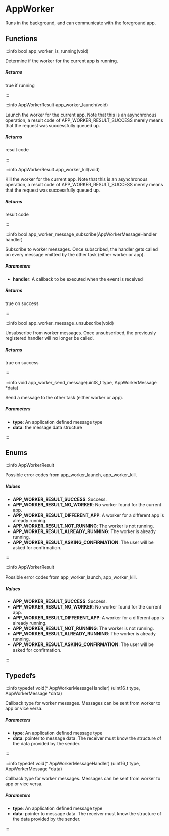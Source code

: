 # AppWorker

Runs in the background, and can communicate with the foreground app.

## Functions

:::info bool app_worker_is_running(void)

Determine if the worker for the current app is running. 

##### Returns

true if running 

:::

:::info AppWorkerResult app_worker_launch(void)

Launch the worker for the current app. Note that this is an asynchronous operation, a result code of APP_WORKER_RESULT_SUCCESS merely means that the request was successfully queued up. 

##### Returns

result code 

:::

:::info AppWorkerResult app_worker_kill(void)

Kill the worker for the current app. Note that this is an asynchronous operation, a result code of APP_WORKER_RESULT_SUCCESS merely means that the request was successfully queued up. 

##### Returns

result code 

:::

:::info bool app_worker_message_subscribe(AppWorkerMessageHandler handler)

Subscribe to worker messages. Once subscribed, the handler gets called on every message emitted by the other task (either worker or app). 

##### Parameters

- **handler**: A callback to be executed when the event is received 

##### Returns

true on success 

:::

:::info bool app_worker_message_unsubscribe(void)

Unsubscribe from worker messages. Once unsubscribed, the previously registered handler will no longer be called. 

##### Returns

true on success 

:::

:::info void app_worker_send_message(uint8_t type, AppWorkerMessage *data)

Send a message to the other task (either worker or app). 

##### Parameters

- **type**: An application defined message type 
- **data**: the message data structure 

:::


## Enums

:::info AppWorkerResult

Possible error codes from app_worker_launch, app_worker_kill. 

##### Values

- **APP_WORKER_RESULT_SUCCESS**: Success. 
- **APP_WORKER_RESULT_NO_WORKER**: No worker found for the current app. 
- **APP_WORKER_RESULT_DIFFERENT_APP**: A worker for a different app is already running. 
- **APP_WORKER_RESULT_NOT_RUNNING**: The worker is not running. 
- **APP_WORKER_RESULT_ALREADY_RUNNING**: The worker is already running. 
- **APP_WORKER_RESULT_ASKING_CONFIRMATION**: The user will be asked for confirmation. 

:::

:::info AppWorkerResult

Possible error codes from app_worker_launch, app_worker_kill. 

##### Values

- **APP_WORKER_RESULT_SUCCESS**: Success. 
- **APP_WORKER_RESULT_NO_WORKER**: No worker found for the current app. 
- **APP_WORKER_RESULT_DIFFERENT_APP**: A worker for a different app is already running. 
- **APP_WORKER_RESULT_NOT_RUNNING**: The worker is not running. 
- **APP_WORKER_RESULT_ALREADY_RUNNING**: The worker is already running. 
- **APP_WORKER_RESULT_ASKING_CONFIRMATION**: The user will be asked for confirmation. 

:::

## Typedefs

:::info typedef void(* AppWorkerMessageHandler) (uint16_t type, AppWorkerMessage *data)

Callback type for worker messages. Messages can be sent from worker to app or vice versa. 

##### Parameters

- **type**: An application defined message type 
- **data**: pointer to message data. The receiver must know the structure of the data provided by the sender. 

:::

:::info typedef void(* AppWorkerMessageHandler) (uint16_t type, AppWorkerMessage *data)

Callback type for worker messages. Messages can be sent from worker to app or vice versa. 

##### Parameters

- **type**: An application defined message type 
- **data**: pointer to message data. The receiver must know the structure of the data provided by the sender. 

:::

